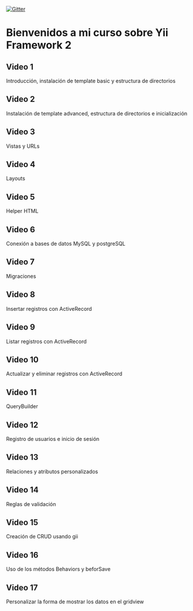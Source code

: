 [![Gitter](https://badges.gitter.im/Yii-Framework-2/curso-yii-2.svg)](https://gitter.im/Yii-Framework-2/curso-yii-2?utm_source=badge&utm_medium=badge&utm_campaign=pr-badge)

Bienvenidos a mi curso sobre Yii Framework 2
============================================

Video 1
-------

Introducción, instalación de template basic y estructura de directorios

Video 2
-------

Instalación de template advanced, estructura de directorios e inicialización

Video 3
-------

Vistas y URLs

Video 4
-------

Layouts

Video 5
-------

Helper HTML

Video 6
-------

Conexión a bases de datos MySQL y postgreSQL

Video 7
-------

Migraciones

Video 8
-------

Insertar registros con ActiveRecord

Video 9
-------

Listar registros con ActiveRecord

Video 10
-------

Actualizar y eliminar registros con ActiveRecord

Video 11
-------

QueryBuilder

Video 12
-------

Registro de usuarios e inicio de sesión

Video 13
-------

Relaciones y atributos personalizados

Video 14
-------

Reglas de validación

Video 15
-------

Creación de CRUD usando gii

Video 16
-------

Uso de los métodos Behaviors y beforSave

Video 17
--------

Personalizar la forma de mostrar los datos en el gridview
